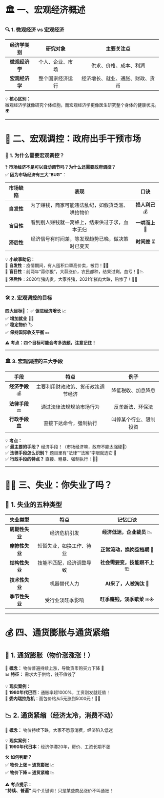 
# 🏛️ **一、宏观经济概述**

### 🔍 **1. 微观经济 vs 宏观经济**

|   经济学类别   |   研究对象   |      主要关注点       |
| :-------: | :------: | :--------------: |
| **微观经济学** | 个人、企业、市场 |   供求、价格、成本、利润    |
| **宏观经济学** | 整个国家经济运行 | 经济增长、就业、通胀、财政、货币 |

💡 **核心区别：**  
微观经济学就像研究个体细胞，而宏观经济学更像医生研究整个身体的健康状况。🌍

---

# 🏦 **二、宏观调控：政府出手干预市场**

### 🚦 **1. 为什么需要宏观调控？**

❓ **市场经济不是可以自动调节吗？为什么还需要政府调控？**  
✅ **因为市场经济有三大“BUG”**：

| **市场缺陷** |          **表现**          |   **口诀**    |
| :------: | :----------------------: | :---------: |
| **自发性**  | 为了赚钱，商家可能违法乱纪，如假货泛滥、哄抬物价 | **损人利己** 💰 |
| **盲目性**  | 看到别人赚钱就一窝蜂上，结果供过于求，血本无归  | **一哄而上** 🏃 |
| **滞后性**  | 经济信号有时间差，等发现趋势已晚，做决策时已变天 |  **时间差** ⏳  |

💡 **小故事助记：**  
🔸 **自发性**：疫情期间，有人囤积口罩高价卖，被罚！🏴‍☠️  
🔸 **盲目性**：前两年“蒜你狠”，大蒜涨价，农民都种，结果过剩，血亏！🌱📉  
🔸 **滞后性**：2020年猪肉贵，大家养猪，2021年猪肉大跌，赔惨了！🐷💸

---

### 🛠️ **2. 宏观调控的目标**

**四大目标🎯：**
✅ **促进经济增长** 📈  
✅ **增加就业** 👷‍♂️  
✅ **稳定物价** 🏷️  
✅ **保持国际收支平衡** 💵

⚠ **考点：四个目标可能会考多选题，注意记住！**

---

### 🏛️ **3. 宏观调控的三大手段**

|**手段**|**特点**|**例子**|
|:-:|:-:|:-:|
|**经济手段** 💰|主要利用财政政策、货币政策调节经济|降低税收、加息降息|
|**法律手段** ⚖️|通过法律法规规范市场行为|反垄断法、环保法|
|**行政手段** 🏛️|直接下达命令，强制执行|叫停某个行业、限制投资|

💡 **考点：**  
✅ **最主要的手段？** 经济手段！（市场经济嘛，政府不能太强硬💪）  
✅ **法律手段怎么识别？** 题目里有“法律”“法案”字眼就选它 📜  
✅ **行政手段的特点？** 直接、粗暴、强制执行！👮‍♂️

---

# 👷‍♂️ **三、失业：你失业了吗？**

## 💼 **1. 失业的五种类型**

|**失业类型**|**特点**|**记忆口诀**|
|:-:|:-:|:-:|
|**周期性失业**|经济危机引发|**经济低迷，企业裁员** 📉|
|**摩擦性失业**|短暂失业，如换工作、待业|**正常流动，换岗空档期** 🔄|
|**结构性失业**|技能不匹配，经济调整导致|**社会需要变，技能跟不上** 🏗️|
|**技术性失业**|机器替代人力|**AI来了，人被淘汰** 🤖|
|**季节性失业**|受行业淡旺季影响|**旺季赚钱，淡季歇菜** ❄️☀️|


---

# 💰 **四、通货膨胀与通货紧缩**

## 🚀 **1. 通货膨胀（物价涨涨涨！）**

📢 **概念：** 物价普遍持续上涨，导致货币购买力下降 💸  
📊 **特征：** 需求大于供给，钱不值钱了

💡 **现实案例：**  
🔸 **1980年代巴西**：通胀率超1000%，工资刚发就贬值！  
🔸 **委内瑞拉危机**：面包价格从5元涨到5000元！🍞💵

## 📉 **2. 通货紧缩（经济太冷，消费不动）**

📢 **概念：** 物价持续下跌，大家不愿意消费，经济陷入低迷

💡 **现实案例：**  
🔹 **1990年代日本**：经济停滞20年，房价、工资长期不涨

🛠️ **如何判断？**  
✅ **物价上涨 = 通货膨胀** 📈  
✅ **物价下降 = 通货紧缩** 📉

⚠ **考点提示：**  
**“持续、普遍”** 两个关键词！只是某些商品涨价不叫通胀！
